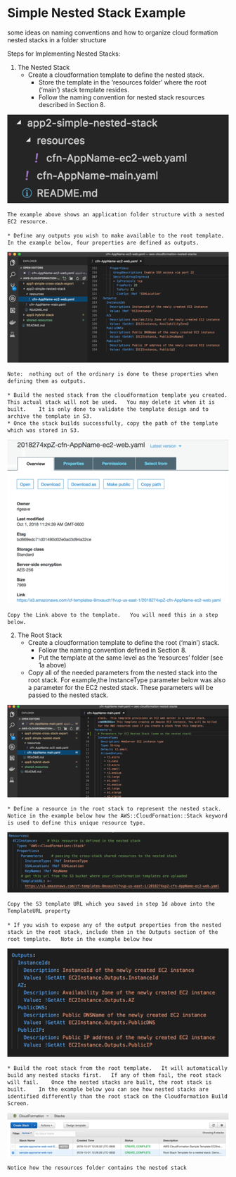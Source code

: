 # Simple Nested Stack Example
some ideas on naming conventions and how to organize cloud formation nested stacks in a folder structure

Steps for Implementing Nested Stacks:
1. The Nested Stack  
	* Create a cloudformation template to define the nested stack.  
    	* Store the template in the ‘resources folder’ where the root (‘main’) stack template resides.  
    	* Follow the naming convention for nested stack resources described in Section 8.

![Nested Stack Folder Structure](https://github.com/rjgleave/aws-cloudformation-nested-stacks/blob/master/assets/nested-stack-folder-structure.png)

	The example above shows an application folder structure with a nested EC2 resource.
	
	* Define any outputs you wish to make available to the root template.   In the example below, four properties are defined as outputs.     

![Nested Template Outputs](https://github.com/rjgleave/aws-cloudformation-nested-stacks/blob/master/assets/Nested-template-outputs.png)

	Note:  nothing out of the ordinary is done to these properties when defining them as outputs.
 
	* Build the nested stack from the cloudformation template you created.   This actual stack will not be used.   You may delete it when it is built.    It is only done to validate the template design and to archive the template in S3.  
	* Once the stack builds successfully, copy the path of the template which was stored in S3.   

![S3 Bucket Templates](https://github.com/rjgleave/aws-cloudformation-nested-stacks/blob/master/assets/S3-bucket-template-path.png)
 
	Copy the Link above to the template.   You will need this in a step below.

2. The Root Stack  
	* Create a cloudformation template to define the root (‘main’) stack.  
		* Follow the naming convention defined in Section 8.
		* Put the template at the same level as the ‘resources’ folder (see 1a above) 
	* Copy all of the needed parameters from the nested stack into the root stack.  For example,the InstanceType parameter below was also a parameter for the EC2 nested stack.   These parameters will be passed to the nested stack.

![Root Stack Parameters](https://github.com/rjgleave/aws-cloudformation-nested-stacks/blob/master/assets/root-stack-parameters.png)
 
	* Define a resource in the root stack to represent the nested stack.    Notice in the example below how the AWS::CloudFormation::Stack keyword is used to define this unique resource type.

![Root Stack Resources](https://github.com/rjgleave/aws-cloudformation-nested-stacks/blob/master/assets/root-stack-resource-definition.png)
 
	Copy the S3 template URL which you saved in step 1d above into the TemplateURL property

	* If you wish to expose any of the output properties from the nested stack in the root stack, include them in the Outputs section of the root template.   Note in the example below how 

![Root Stack Outputs](https://github.com/rjgleave/aws-cloudformation-nested-stacks/blob/master/assets/root-stack-output-definition.png)
 
	* Build the root stack from the root template.   It will automatically build any nested stacks first.   If any of them fail, the root stack will fail.    Once the nested stacks are built, the root stack is built.    In the example below you can see how nested stacks are identified differently than the root stack on the Cloudformation Build Screen.

![Building the Root Stack](https://github.com/rjgleave/aws-cloudformation-nested-stacks/blob/master/assets/root-stack-build-screen.png)
 
	Notice how the resources folder contains the nested stack
